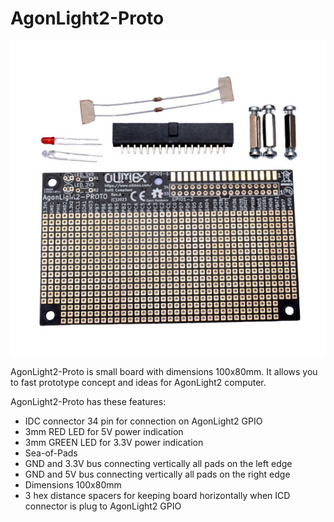 # AgonLight2-Proto

![AgonLight2-Proto-1w](images/AgonLight2-Proto-1w.jpg)

AgonLight2-Proto is small board with dimensions 100x80mm.
It allows you to fast prototype concept and ideas for AgonLight2 computer.

AgonLight2-Proto has these features:

* IDC connector 34 pin for connection on AgonLight2 GPIO
* 3mm RED LED for 5V power indication
* 3mm GREEN LED for 3.3V power indication
* Sea-of-Pads
* GND and 3.3V bus connecting vertically all pads on the left edge
* GND and 5V bus connecting vertically all pads on the right edge
* Dimensions 100x80mm
* 3 hex distance spacers for keeping board horizontally when ICD connector is plug to AgonLight2 GPIO
